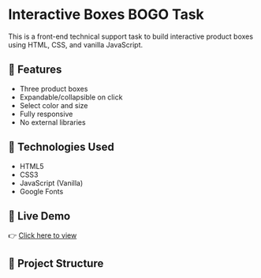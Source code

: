 # Interactive Boxes BOGO Task

This is a front-end technical support task to build interactive product boxes using HTML, CSS, and vanilla JavaScript.

## 🎯 Features

- Three product boxes
- Expandable/collapsible on click
- Select color and size
- Fully responsive
- No external libraries

## 📁 Technologies Used

- HTML5
- CSS3
- JavaScript (Vanilla)
- Google Fonts

## 🚀 Live Demo

👉 [Click here to view](https://Priyanshuprinci.github.io/interactive-boxes-bogo/)

## 📂 Project Structure


